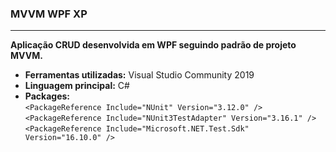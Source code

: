 ### MVVM WPF XP
-------------
**Aplicação CRUD desenvolvida em WPF seguindo padrão de projeto MVVM.** 


- **Ferramentas utilizadas:** Visual Studio Community 2019
- **Linguagem principal:** C#
- **Packages:** \
`<PackageReference Include="NUnit" Version="3.12.0" />` \
`<PackageReference Include="NUnit3TestAdapter" Version="3.16.1" />` \
`<PackageReference Include="Microsoft.NET.Test.Sdk" Version="16.10.0" />` 







